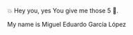 :boom: Hey you, yes You give me those 5 👋. 

My name is Miguel Eduardo García López
<!--
**MEgarcia1992/MEgarcia1992** is a ✨ _special_ ✨ repository because its `README.md` (this file) appears on your GitHub profile.

Here are some ideas to get you started:

- 🔭 I’m currently working on Proyects for QA Engineer bootcamp
- 🌱 I’m currently learning automation techniques 
- 👯 I’m looking to collaborate on any projects that need QA knowledge
- 🤔 I’m looking for help with finding a good job opportunity
- 💬 Ask me about any topic related to QA
- 📫 How to reach me: medu2647@gmail.com
-->

